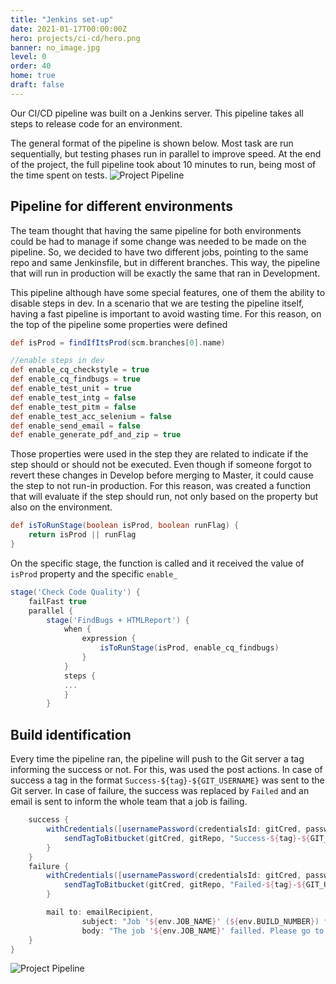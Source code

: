 ```yaml
---
title: "Jenkins set-up"
date: 2021-01-17T00:00:00Z
hero: projects/ci-cd/hero.png
banner: no_image.jpg
level: 0
order: 40
home: true
draft: false
---
```

Our CI/CD pipeline was built on a Jenkins server. This pipeline takes all steps to release code for an environment.

The general format of the pipeline is shown below. Most task are run sequentially, but testing phases run in parallel to improve speed. At the end of the project, the full pipeline took about 10 minutes to run, being most of the time spent on tests.
![Project Pipeline]( /images/projects/ci-cd/project-pipeline.jpg)

## Pipeline for different environments
The team thought that having the same pipeline for both environments could be had to manage if some change was needed to be made on the pipeline. So, we decided to have two different jobs, pointing to the same repo and same Jenkinsfile, but in different branches. This way, the pipeline that will run in production will be exactly the same that ran in Development.

This pipeline although have some special features, one of them the ability to disable steps in dev. In a scenario that we are testing the pipeline itself, having a fast pipeline is important to avoid wasting time. For this reason, on the top of the pipeline some properties were defined

```groovy
def isProd = findIfItsProd(scm.branches[0].name)

//enable steps in dev
def enable_cq_checkstyle = true
def enable_cq_findbugs = true
def enable_test_unit = true
def enable_test_intg = false
def enable_test_pitm = false
def enable_test_acc_selenium = false
def enable_send_email = false
def enable_generate_pdf_and_zip = true
```

Those properties were used in the step they are related to indicate if the step should or should not be executed. Even though if someone forgot to revert these changes in Develop before merging to Master, it could cause the step to not run-in production. For this reason, was created a function that will evaluate if the step should run, not only based on the property but also on the environment.

```groovy
def isToRunStage(boolean isProd, boolean runFlag) {
    return isProd || runFlag
}
```

On the specific stage, the function is called and it received the value of `isProd` property and the specific `enable_`
```groovy
stage('Check Code Quality') {
    failFast true
    parallel {
        stage('FindBugs + HTMLReport') {
            when {
                expression {
                    isToRunStage(isProd, enable_cq_findbugs)
                }
            }
            steps {
            ...
            }
        }
```

## Build identification
Every time the pipeline ran, the pipeline will push to the Git server a tag informing the success or not. For this, was used the post actions. In case of success a tag in the format `Success-${tag}-${GIT_USERNAME}` was sent to the Git server. In case of failure, the success was replaced by `Failed` and an email is sent to inform the whole team that a job is failing.
```groovy
    success {
        withCredentials([usernamePassword(credentialsId: gitCred, passwordVariable: 'GIT_PASSWORD', usernameVariable: 'GIT_USERNAME')]) {
            sendTagToBitbucket(gitCred, gitRepo, "Success-${tag}-${GIT_USERNAME}");
        }
    }
    failure {
        withCredentials([usernamePassword(credentialsId: gitCred, passwordVariable: 'GIT_PASSWORD', usernameVariable: 'GIT_USERNAME')]) {
            sendTagToBitbucket(gitCred, gitRepo, "Failed-${tag}-${GIT_USERNAME}");
        }

        mail to: emailRecipient,
                subject: "Job '${env.JOB_NAME}' (${env.BUILD_NUMBER}) failled",
                body: "The job '${env.JOB_NAME}' failled. Please go to ${env.BUILD_URL}. to for more details."
    }
}
```

![Project Pipeline]( /images/projects/ci-cd/jenkins-job-failing-email.jpg)
